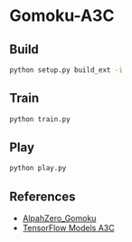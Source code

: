 # Gomoku-A3C

## Build

``` bash
python setup.py build_ext -i
```

## Train

``` bash
python train.py
```

## Play

``` bash
python play.py
```

## References

- [AlpahZero_Gomoku](https://github.com/junxiaosong/AlphaZero_Gomoku/)
- [TensorFlow Models A3C](https://github.com/tensorflow/models/blob/master/research/a3c_blogpost/a3c_cartpole.py)
